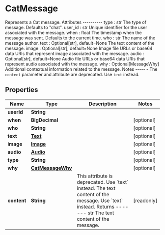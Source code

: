 

# CatMessage

Represents a Cat message.  Attributes ---------- type : str     The type of message. Defaults to \"chat\". user_id : str     Unique identifier for the user associated with the message. when : float     The timestamp when the message was sent. Defaults to the current time. who : str     The name of the message author. text : Optional[str], default=None     The text content of the message. image : Optional[str], default=None     Image file URLs or base64 data URIs that represent image associated with the message. audio : Optional[str], default=None     Audio file URLs or base64 data URIs that represent audio associated with the message. why : Optional[MessageWhy]     Additional contextual information related to the message.  Notes ----- - The `content` parameter and attribute are deprecated. Use `text` instead.

## Properties

| Name | Type | Description | Notes |
|------------ | ------------- | ------------- | -------------|
|**userId** | **String** |  |  |
|**when** | **BigDecimal** |  |  [optional] |
|**who** | **String** |  |  [optional] |
|**text** | [**Text**](Text.md) |  |  [optional] |
|**image** | [**Image**](Image.md) |  |  [optional] |
|**audio** | [**Audio**](Audio.md) |  |  [optional] |
|**type** | **String** |  |  [optional] |
|**why** | [**CatMessageWhy**](CatMessageWhy.md) |  |  [optional] |
|**content** | **String** | This attribute is deprecated. Use &#x60;text&#x60; instead.  The text content of the message. Use &#x60;text&#x60; instead.  Returns ------- str     The text content of the message. |  [readonly] |



